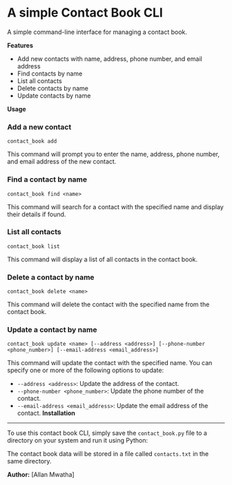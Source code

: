
A simple Contact Book CLI
================

A simple command-line interface for managing a contact book.

**Features**

* Add new contacts with name, address, phone number, and email address
* Find contacts by name
* List all contacts
* Delete contacts by name
* Update contacts by name

**Usage**

### Add a new contact
`contact_book add`

This command will prompt you to enter the name, address, phone number, and email address of the new contact.

### Find a contact by name
`contact_book find <name>`

This command will search for a contact with the specified name and display their details if found.

### List all contacts
`contact_book list`

This command will display a list of all contacts in the contact book.

### Delete a contact by name
`contact_book delete <name>`

This command will delete the contact with the specified name from the contact book.

### Update a contact by name
`contact_book update <name> [--address <address>] [--phone-number <phone_number>] [--email-address <email_address>]`

This command will update the contact with the specified name. You can specify one or more of the following options to update:
* `--address <address>`: Update the address of the contact.
* `--phone-number <phone_number>`: Update the phone number of the contact.
* `--email-address <email_address>`: Update the email address of the contact.
**Installation**
------------
To use this contact book CLI, simply save the `contact_book.py` file to a directory on your system and run it using Python:

The contact book data will be stored in a file called `contacts.txt` in the same directory.

**Author:**
[Allan Mwatha]